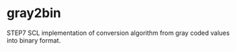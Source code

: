 # gray2bin
STEP7 SCL implementation of conversion algorithm from gray coded values into binary format.

